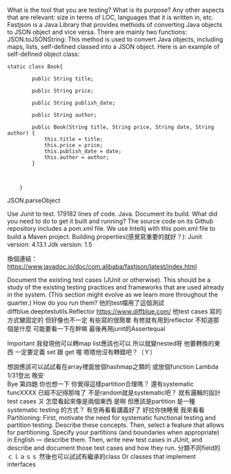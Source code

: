 What is the tool that you are testing? What is its purpose? Any other aspects that are relevant: size in terms of LOC, languages that it is written in, etc.
	Fastjson is a Java Library that provides methods of converting Java objects to JSON object and vice versa. There are mainly two functions:
JSON.toJSONString:
This method is used to convert Java objects, including maps, lists, self-defined classed into a JSON object. Here is an example of self-defined object class:
```
static class Book{
		
		public String title;
		
		public String price;
		
		public String publish_date;
		
		public String author;
		
		public Book(String title, String price, String date, String author) {
			this.title = title;
			this.price = price;
			this.publish_date = date;
			this.author = author;
		}
		
		
		
	}
```
JSON.parseObject
 
 
 
Use Junit to test. 179182 lines of code. Java.
Document its build. What did you need to do to get it built and running?
The source code on its Github repository includes a pom.xml file. We use Intellij with this pom.xml file to build a Maven project.
Building properties(感覺寫重要的就好？):
Junit version: 4.13.1
Jdk version: 1.5
 
 
換個連結：https://www.javadoc.io/doc/com.alibaba/fastjson/latest/index.html
 
 
 
Document the existing test cases (JUnit or otherwise). This should be a study of the existing testing practices and frameworks that are used already in the system. (This section might evolve as we learn more throughout the quarter.) How do you run them?
他的test檔用了這個測試 diffblue.deeptestutils.Reflector
https://www.diffblue.com/
他test cases 寫的方式蠻固定的
但好像也不一定
有些寫的很簡單 有修就有用到reflector 不知道那個是什麼
可能要看一下在幹嘛
最後再用junit的Assertequal
 
Important
我發現他可以轉map list應該也可以
所以就變nested呀
他要轉換的東西 一定要定義 set 跟 get
	喔
嗯嗯他沒有轉錯吧？（Ｙ）

想說應該可以試試看在array裡面放個hashmap之類的 或放個function
Lambda 
1/31登出 晚安  
Bye  第四題 你也想一下 你覺得這樣partition合理嗎？
還有systematic funcXXXX
已經不記得那啥了
不是random就是systematic吧？
就有邏輯的設計test cases
ㄡ
怎麼看起來像是兩個東西
是啊
但應該是partition 是一種systematic testing 的方式？ 有空再看看講義好了
好拉你快睡覺
我來看看
Partitioning: First, motivate the need for systematic functional testing and partition testing. Describe these concepts. Then, select a feature that allows for partitioning. Specify your partitions (and boundaries when appropriate) in English — describe them. Then, write new test cases in JUnit, and describe and document those test cases and how they run.
分類不同field的ｃｌａｓｓ 
然後也可以試試有繼承的class
Or classes that implement interfaces
 
 
 

